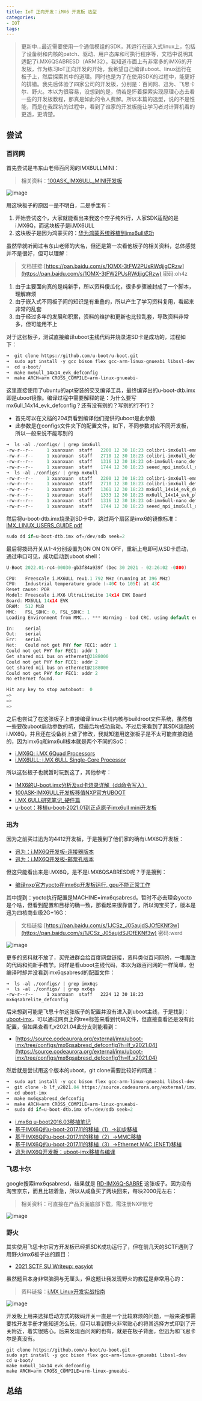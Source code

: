 ```yaml
---
title: IoT 正向开发：iMX6 开发板 选型
categories:
- IOT
tags: 
---
```


> 更新中...最近需要使用一个通信模组的SDK，其运行在嵌入式linux上，包括了设备树和内核的patch、驱动、用户态库和可执行程序等，文档中说明其适配了i.MX6QSABRESD（ARM32）。我知道市面上有非常多的iMX6的开发板，作为练习IoT正向开发的开始，我希望自己编译uboot、linux运行在板子上，然后探索其中的道理。同时也是为了在使用SDK的过程中，能更好的排错。我先后体验了四家公司的开发板，分别是：百问网、迅为、飞思卡尔、野火。本以为很容易，没想到的是，倘若是怀着探索实现原理心态去看一些的开发板教程，那真是如此的令人费解。所以本篇的选型，说的不是性能，而是在我踩坑的过程中，看到了谁家的开发板能让学习者对计算机看的更透，更清楚。

## 尝试

### 百问网 

首先尝试是韦东山老师百问网的IMX6ULLMINI：

> 相关资料：[100ASK_IMX6ULL_MINI开发板](https://download.100ask.org/boards/Nxp/100ask_imx6ull_mini/index.html)

![image](https://xuanxuanblingbling.github.io/assets/pic/imx6/100ask.jpeg)

用这块板子的原因一是不明白，二是手里有：

1. 开始尝试这个，大家就能看出来我这个空子纯外行，人家SDK适配的是i.MX6Q，而这块板子是i.MX6ULL
2. 这块板子是因为鸿蒙买的：[华为鸿蒙系统移植到imx6ull成功](https://zhuanlan.zhihu.com/p/232860040)

虽然早就听闻过韦东山老师的大名，但还是第一次看他板子的相关资料，总体感觉并不是很好，但可以理解：

> 文档链接:[https://pan.baidu.com/s/1OMX-3tFW2PUsRWdjjgCRzw](https://pan.baidu.com/s/1OMX-3tFW2PUsRWdjjgCRzw)  密码:oh4z

1. 由于主要面向真的是纯新手，所以资料傻瓜化，很多步骤被封成了一个脚本，理解麻烦
2. 由于嵌入式不同板子间的知识是有重叠的，所以产生了学习资料复用，看起来非常的乱套
3. 由于经过多年的发展和积累，资料的维护和更新也比较乱套，导致资料非常多，但可能用不上

对于这张板子，测试直接编译uboot主线代码并烧录进SD卡是成功的，过程如下：

```python
➜  git clone https://github.com/u-boot/u-boot.git
➜  sudo apt install -y gcc bison flex gcc-arm-linux-gnueabi libssl-dev
➜  cd u-boot/
➜  make mx6ull_14x14_evk_defconfig
➜  make ARCH=arm CROSS_COMPILE=arm-linux-gnueabi-
```

这里直接使用了ubuntu的apt安装的交叉编译工具，最终编译出的u-boot-dtb.imx即是uboot镜像。编译过程中需要解释的是：为什么要写mx6ull_14x14_evk_defconfig？还有没有别的？写别的行不行？

- 首先可以在文档的204页看到编译他们提供的uboot是此参数
- 此参数是在configs文件夹下的配置文件，如下，不同参数对应不同开发板，所以一般来说不能写别的

```c
➜  ls -al ./configs/ | grep imx6ull
-rw-r--r--     1 xuanxuan  staff   2200 12 30 18:23 colibri-imx6ull-emmc_defconfig
-rw-r--r--     1 xuanxuan  staff   2710 12 30 18:23 colibri-imx6ull_defconfig
-rw-r--r--     1 xuanxuan  staff   1316 12 30 18:23 o4-imx6ull-nano_defconfig
-rw-r--r--     1 xuanxuan  staff   1744 12 30 18:23 seeed_npi_imx6ull_defconfig
➜  ls -al ./configs/ | grep mx6ull 
-rw-r--r--     1 xuanxuan  staff   2200 12 30 18:23 colibri-imx6ull-emmc_defconfig
-rw-r--r--     1 xuanxuan  staff   2710 12 30 18:23 colibri-imx6ull_defconfig
-rw-r--r--     1 xuanxuan  staff   1361 12 30 18:23 mx6ull_14x14_evk_defconfig
-rw-r--r--     1 xuanxuan  staff   1333 12 30 18:23 mx6ull_14x14_evk_plugin_defconfig
-rw-r--r--     1 xuanxuan  staff   1316 12 30 18:23 o4-imx6ull-nano_defconfig
-rw-r--r--     1 xuanxuan  staff   1744 12 30 18:23 seeed_npi_imx6ull_defconfig
```

然后将u-boot-dtb.imx烧录到SD卡中，跳过两个扇区是imx6的镜像标准：[IMX_LINUX_USERS_GUIDE.pdf](https://www.nxp.com/docs/en/user-guide/IMX_LINUX_USERS_GUIDE.pdf)

```c
sudo dd if=u-boot-dtb.imx of=/dev/sdb seek=2
```

最后将拨码开关从1-4分别设置为ON ON ON OFF，重新上电即可从SD卡启动，通过串口可见，成功启动到uboot shell：

```c
U-Boot 2022.01-rc4-00030-gb3f84a939f (Dec 30 2021 - 02:26:02 -0800)

CPU:   Freescale i.MX6ULL rev1.1 792 MHz (running at 396 MHz)
CPU:   Industrial temperature grade (-40C to 105C) at 43C
Reset cause: POR
Model: Freescale i.MX6 UltraLiteLite 14x14 EVK Board
Board: MX6ULL 14x14 EVK
DRAM:  512 MiB
MMC:   FSL_SDHC: 0, FSL_SDHC: 1
Loading Environment from MMC... *** Warning - bad CRC, using default environment

In:    serial
Out:   serial
Err:   serial
Net:   Could not get PHY for FEC1: addr 1
Could not get PHY for FEC1: addr 1
Get shared mii bus on ethernet@2188000
Could not get PHY for FEC1: addr 2
Get shared mii bus on ethernet@2188000
Could not get PHY for FEC1: addr 2
No ethernet found.

Hit any key to stop autoboot:  0 
=> 
=> 
=> 
```

之后也尝试了在这张板子上直接编译linux主线内核与buildroot文件系统，虽然有一些要改uboot启动参数的坑，但最后均成功启动。不过后来看到了其SDK适配的i.MX6Q，并且还在设备树上做了修改，我就知道用这张板子是不太可能直接跑通的，因为imx6q和imx6ull根本就是两个不同的SoC：

- [i.MX6Q: i.MX 6Quad Processors](https://www.nxp.com/products/processors-and-microcontrollers/arm-processors/i-mx-applications-processors/i-mx-6-processors/i-mx-6quad-processors-high-performance-3d-graphics-hd-video-arm-cortex-a9-core:i.MX6Q)
- [i.MX6ULL: i.MX 6ULL Single-Core Processor](https://www.nxp.com/products/processors-and-microcontrollers/arm-processors/i-mx-applications-processors/i-mx-6-processors/i-mx-6ull-single-core-processor-with-arm-cortex-a7-core:i.MX6ULL)

所以这张板子也就暂时玩到这了，其他参考：

- [IMX6的U-boot.imx分析及sd卡烧录详解（dd命令写入）](https://blog.csdn.net/p1279030826/article/details/105730676)
- [100ASK-IMX6ULL开发板移值NXP官方UBOOT](https://blog.csdn.net/u014783685/article/details/104951681/)
- [i.MX 6ULL研究笔记_硬件篇](https://wzhchen.github.io/%E8%8A%AF%E7%89%87%E6%96%B9%E6%A1%88/imx6/imx6ull%E6%96%B9%E6%A1%88%E7%A0%94%E7%A9%B6_%E7%A1%AC%E4%BB%B6%E7%AF%87/)
- [u-boot：移植u-boot-2021.01到正点原子imx6ull mini开发板](https://blog.csdn.net/weixin_44498318/article/details/117399841)


### 迅为

因为之前买过迅为的4412开发板，于是搜到了他们家的确有i.MX6Q开发板：

- [迅为：i.MX6Q开发板-连接器版本](http://www.topeetboard.com/Product/iMX6.html)
- [迅为：i.MX6Q开发板-邮票孔版本](http://www.topeetboard.com/Product/iMX61.html)

但这只能看出来是i.MX6Q，是不是i.MX6QSABRESD呢？于是搜到：

- [编译nxp官方yocto在imx6q开发板运行, gpu不能正常工作](http://bbs.topeetboard.com/forum.php?mod=viewthread&tid=19839&highlight=imx6q)

其中提到：yocto执行配置是MACHINE=imx6qsabresd。暂时不必去理会yocto是个啥，但看到配置和目标的确一致，那看起来很靠谱了，所以淘宝买了，版本是迅为四核商业级2G+16G：

> 文档链接:[https://pan.baidu.com/s/1JCSz_J05aujdSJOfEKNf3w](https://pan.baidu.com/s/1JCSz_J05aujdSJOfEKNf3w)  密码:wxrd

![image](https://xuanxuanblingbling.github.io/assets/pic/imx6/topeet.jpeg)

更多的资料就不放了，买完进群会给百度网盘链接，资料类似百问网的，一堆魔改的代码和纯新手教学。同样是看uboot主线代码，本以为跟百问网的一样简单，但编译时却并没看到imx6qsabresd的配置文件：

```
➜  ls -al ./configs/ | grep imx6qs
➜  ls -al ./configs/ | grep mx6qs 
-rw-r--r--     1 xuanxuan  staff   2224 12 30 18:23 mx6qsabrelite_defconfig
```

后来想到可能是飞思卡尔这张板子的配置并没有进入到uboot主线，于是找到：[uboot-imx](https://source.codeaurora.org/external/imx/uboot-imx)，可以通过网页上的tree标签来看到代码文件，但直接查看还是没有此配置，但如果查看lf_v2021.04此分支则能看到：

- [https://source.codeaurora.org/external/imx/uboot-imx/tree/configs/mx6qsabresd_defconfig?h=lf_v2021.04](https://source.codeaurora.org/external/imx/uboot-imx/tree/configs/mx6qsabresd_defconfig?h=lf_v2021.04)

然后就是尝试用这个版本的uboot，git clone需要比较好的网速：

```python
➜  sudo apt install -y gcc bison flex gcc-arm-linux-gnueabi libssl-dev
➜  git clone -b lf_v2021.04 https://source.codeaurora.org/external/imx/uboot-imx
➜  cd uboot-imx
➜  make mx6qsabresd_defconfig
➜  make ARCH=arm CROSS_COMPILE=arm-linux-gnueabi-
➜  sudo dd if=u-boot-dtb.imx of=/dev/sdb seek=2
```


- [i.mx6q u-boot2016.03移植笔记](https://blog.csdn.net/u013215852/article/details/82813826)
- [基于IMX6Q的u-boot-2017.11的移植（1）->初步移植](https://blog.csdn.net/qq_15015097/article/details/78975494)
- [基于IMX6Q的u-boot-2017.11的移植（2）->MMC移植](https://blog.csdn.net/qq_15015097/article/details/78994676)
- [基于IMX6Q的u-boot-2017.11的移植（3）->Ethernet MAC (ENET)移植](https://blog.csdn.net/qq_15015097/article/details/79007735)
- [迅为iMX6Q开发板：uboot-imx移植与编译](https://blog.csdn.net/tcjy1000/article/details/95101401)


### 飞思卡尔

google搜索imx6qsabresd，结果就是 [RD-IMX6Q-SABRE](https://www.nxp.com/design/development-boards/i-mx-evaluation-and-development-boards/sabre-board-for-smart-devices-based-on-the-i-mx-6quad-applications-processors:RD-IMX6Q-SABRE) 这张板子。因为没有淘宝京东，而且比较着急，所以从咸鱼买了两块回来，每块2000元左右：

> 相关资料：可直接在产品页面底部下载，需注册NXP账号

![image](https://xuanxuanblingbling.github.io/assets/pic/imx6/freescale.jpeg)

### 野火

其实使用飞思卡尔官方开发板已经把SDK成功运行了，但在前几天的SCTF遇到了用野火imx6板子出的题目：

- [2021 SCTF SU Writeup: easyiot](https://team-su.github.io/passages/2021-12-25-SCTF/)

虽然题目本身非常脑洞与无厘头，但这题让我发现野火的教程是非常用心的：

> 资料链接：[i.MX Linux开发实战指南](http://doc.embedfire.com/linux/imx6/base/zh/latest/index.html)

![image](https://xuanxuanblingbling.github.io/assets/pic/imx6/embedfire.jpeg)

开发板上用来选择启动方式的拨码开关一直是一个比较麻烦的问题，一般来说都需要找开发手册才能知道怎么玩，但可以看到野火非常贴心的将其选择方式印到了开关附近，着实很贴心。后来发现百问网的也有，就是在板子背面，但迅为和飞思卡尔是真没有。

```
git clone https://github.com/u-boot/u-boot.git
sudo apt install -y gcc bison flex gcc-arm-linux-gnueabi libssl-dev
cd u-boot/
make mx6ull_14x14_evk_defconfig
make ARCH=arm CROSS_COMPILE=arm-linux-gnueabi-
```


## 总结
